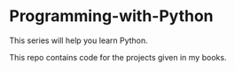 # Programming-with-Python

This series will help you learn Python.       

This repo contains code for the projects given in my books.
